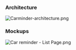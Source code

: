 ### Architecture ###
![Carminder-architecture.png](https://bitbucket.org/repo/AE65GM/images/1799968382-Carminder-architecture.png)

### Mockups ###
![Car reminder - List Page.png](https://bitbucket.org/repo/AE65GM/images/3174727834-Car%20reminder%20-%20List%20Page.png)